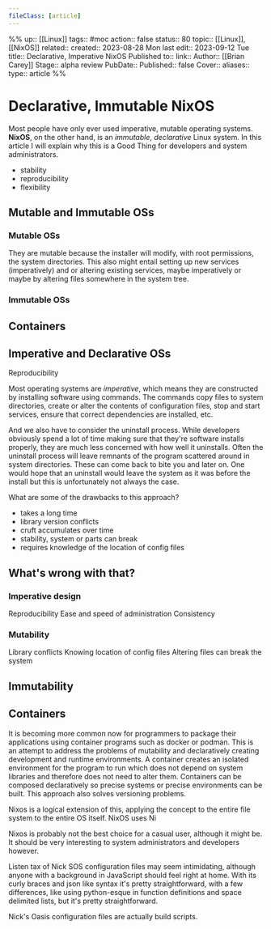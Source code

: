 ```yaml
---
fileClass: [article]
---
```

%%
up:: [[Linux]]
tags:: #moc 
action:: false
status:: 80
topic:: [[Linux]], [[NixOS]]
related:: 
created:: 2023-08-28 Mon
last edit:: 2023-09-12 Tue
title:: Declarative, Imperative NixOS
Published to:: 
link:: 
Author:: [[Brian Carey]]
Stage:: alpha review
PubDate:: 
Published:: false
Cover:: 
aliases:: 
type:: article
%%
# Declarative, Immutable NixOS

Most people have only ever used imperative, mutable operating systems. **NixOS**, on the other hand, is an *immutable*, *declarative* Linux system. In this article I will explain why this is a Good Thing for developers and system administrators.

- stability
- reproducibility
- flexibility

## Mutable and Immutable OSs

### Mutable OSs
They are mutable because the  installer will modify, with root permissions, the system directories. This also might entail setting up new services (imperatively) and or altering existing services, maybe imperatively or maybe by altering files somewhere in the system tree.

### Immutable OSs

## Containers

## Imperative and Declarative OSs
Reproducibility


Most operating systems are *imperative*, which means they are constructed by installing software using commands. The commands copy files to system directories, create or alter the contents of configuration files, stop and start services, ensure that correct dependencies are installed, etc.

And we also have to consider the uninstall process. While developers obviously spend a lot of time making sure that they're software installs properly, they are much less concerned with how well it uninstalls. Often the uninstall process will leave remnants of the program scattered around in system directories. These can come back to bite you and later on. One would hope that an uninstall would leave the system as it was before the install but this is unfortunately not always the case.

What are some of the drawbacks to this approach? 
- takes a long time 
- library version conflicts 
- cruft accumulates over time 
- stability, system or parts can break
- requires knowledge of the location of config files 



## What's wrong with that?
### Imperative design
Reproducibility
Ease and speed of administration
Consistency 
### Mutability 
Library conflicts
Knowing location of config files
Altering files can break the system 
## Immutability 


## Containers

It is becoming more common now for programmers to package their applications using container programs such as docker or podman. This is an attempt to address the problems of mutability and declaratively creating development and runtime environments. A container creates an isolated environment for the program to run which does not depend on system libraries and therefore does not need to alter them. Containers can be composed declaratively so precise systems or precise environments can be built. This approach also solves versioning problems.

Nixos is a logical extension of this, applying the concept to the entire file system to the entire OS itself. NixOS uses Ni

Nixos is probably not the best choice for a casual user, although it might be. It should be very interesting to system administrators and developers however.

Listen tax of Nick SOS configuration files may seem intimidating, although anyone with a background in JavaScript should feel right at home. With its curly braces and json like syntax it's pretty straightforward, with a few differences, like using python-esque in function definitions and space delimited lists, but it's pretty straightforward.

Nick's Oasis configuration files are actually build scripts. 
